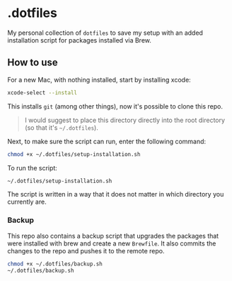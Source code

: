 # .dotfiles

My personal collection of `dotfiles` to save my setup with an added installation script for packages installed via Brew.

## How to use

For a new Mac, with nothing installed, start by installing xcode:

```bash copy
xcode-select --install
```

This installs `git` (among other things), now it's possible to clone this repo.

> I would suggest to place this directory directly into the root directory (so that it's `~/.dotfiles`).

Next, to make sure the script can run, enter the following command:

```bash copy
chmod +x ~/.dotfiles/setup-installation.sh
```

To run the script:

```bash copy
~/.dotfiles/setup-installation.sh
```

The script is written in a way that it does not matter in which directory you currently are.

### Backup

This repo also contains a backup script that upgrades the packages that were installed with brew and create a new `Brewfile`.
It also commits the changes to the repo and pushes it to the remote repo.

```sh copy
chmod +x ~/.dotfiles/backup.sh
~/.dotfiles/backup.sh
```

